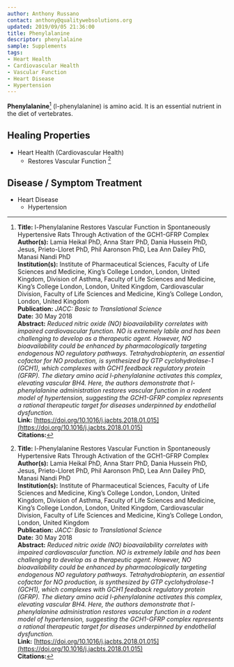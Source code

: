 ```yaml
---
author: Anthony Russano
contact: anthony@qualitywebsolutions.org
updated: 2019/09/05 21:36:00
title: Phenylalanine
descriptor: phenylalaine
sample: Supplements
tags:
- Heart Health
- Cardiovascular Health
- Vascular Function
- Heart Disease
- Hypertension
---
```

**Phenylalanine**[^1] (l-phenylalanine) is amino acid. It is an essential nutrient in the diet of vertebrates.

## Healing Properties

- Heart Health (Cardiovascular Health)
  - Restores Vascular Function [^1]

## Disease / Symptom Treatment

- Heart Disease
    - Hypertension

[^1]: **Title:** l-Phenylalanine Restores Vascular Function in Spontaneously Hypertensive Rats Through Activation of the GCH1-GFRP Complex<br>**Author(s):** Lamia Heikal PhD, Anna Starr PhD, Dania Hussein PhD, Jesus, Prieto-Lloret PhD, Phil Aaronson PhD, Lea Ann Dailey PhD, Manasi Nandi PhD<br>**Institution(s):** Institute of Pharmaceutical Sciences, Faculty of Life Sciences and Medicine, King’s College London, London, United Kingdom, Division of Asthma, Faculty of Life Sciences and Medicine, King’s College London, London, United Kingdom, Cardiovascular Division, Faculty of Life Sciences and Medicine, King’s College London, London, United Kingdom<br>**Publication:** <i>JACC: Basic to Translational Science</i><br>**Date:** 30 May 2018<br>**Abstract:** <i>Reduced nitric oxide (NO) bioavailability correlates with impaired cardiovascular function. NO is extremely labile and has been challenging to develop as a therapeutic agent. However, NO bioavailability could be enhanced by pharmacologically targeting endogenous NO regulatory pathways. Tetrahydrobiopterin, an essential cofactor for NO production, is synthesized by GTP cyclohydrolase-1 (GCH1), which complexes with GCH1 feedback regulatory protein (GFRP). The dietary amino acid l-phenylalanine activates this complex, elevating vascular BH4. Here, the authors demonstrate that l-phenylalanine administration restores vascular function in a rodent model of hypertension, suggesting the GCH1-GFRP complex represents a rational therapeutic target for diseases underpinned by endothelial dysfunction.</i><br>**Link:** [https://doi.org/10.1016/j.jacbts.2018.01.015](https://doi.org/10.1016/j.jacbts.2018.01.015)<br>**Citations:**   